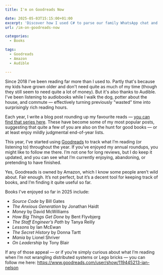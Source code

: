 ```yaml
---
title: I'm on Goodreads Now

date: 2025-05-03T15:15:00+01:00
excerpt: 'Discover how I used C# to parse our family WhatsApp chat and crown our 2024 Wordle Champion!'
url: /im-on-goodreads-now

categories:
  - Books

tags:
  - Goodreads
  - Amazon
  - Audible

---
```

Since 2018 I've been reading far more than I used to. Partly that's because my kids have grown older and don't need quite as much of my time (though they still seem to need quite a lot of money). But it's also thanks to Audible. I've been listening to audiobooks while I walk the dog, potter about the house, and commute — effectively turning previously "wasted" time into surprisingly rich reading hours.

Each year, I write a blog post rounding up my favourite reads — [you can find that series here](https://blog.iannelson.uk/series/books-of-the-year/). These have become some of my most popular posts, suggesting that quite a few of you are also on the hunt for good books — or at least enjoy mildly judgmental end-of-year lists.

This year, I’ve started using [Goodreads](https://www.goodreads.com) to track what I’m reading (or listening to) throughout the year. If you’ve enjoyed my annual roundups, you might like to follow me there. I’m not one for long reviews, but I do keep it updated, and you can see what I’m currently enjoying, abandoning, or pretending to have finished.

Yes, Goodreads is owned by Amazon, which I know some people aren’t wild about. Fair enough. It’s not perfect, but it’s a decent tool for keeping track of books, and I’m finding it quite useful so far.

Books I've enjoyed so far in 2025 include:

- _Source Code_ by Bill Gates
- _The Anxious Generation_ by Jonathan Haidt
- _Money_ by David McWilliams
- _How Big Things Get Done_ by Bent Flyvbjerg
- _The Staff Engineer’s Path_ by Tanya Reilly
- _Lessons_ by Ian McEwan
- _The Secret History_ by Donna Tartt
- _Mania_ by Lionel Shriver
- _On Leadership_ by Tony Blair

If any of those appeal — or if you’re simply curious about what I’m reading when I’m not wrangling distributed systems or Lego bricks — you can follow me here: <https://www.goodreads.com/user/show/119445213-ian-nelson>